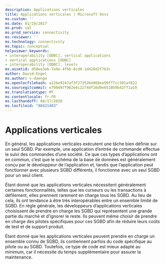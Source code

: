 ```yaml
---
description: Applications verticales
title: Applications verticales | Microsoft Docs
ms.custom: ''
ms.date: 01/19/2017
ms.prod: sql
ms.prod_service: connectivity
ms.reviewer: ''
ms.technology: connectivity
ms.topic: conceptual
helpviewer_keywords:
- interoperability [ODBC], vertical applications
- vertical applications [ODBC]
- interoperability [ODBC], levels
ms.assetid: d50ea3e6-7a9e-4fb6-8cd8-1d429d2f7b3c
author: David-Engel
ms.author: v-daenge
ms.openlocfilehash: a12be9247af3f273526dd08ee99ff7cc301af822
ms.sourcegitcommit: e700497f962e4c2274df16d9e651059b42ff1a10
ms.translationtype: MT
ms.contentlocale: fr-FR
ms.lasthandoff: 08/17/2020
ms.locfileid: "88421403"
---
```

# <a name="vertical-applications"></a>Applications verticales
En général, les applications verticales exécutent une tâche bien définie sur un seul SGBD. Par exemple, une application d’entrée de commande effectue le suivi des commandes d’une société. Ce que ces types d’applications ont en commun, c’est que le schéma de la base de données est généralement conçu par le développeur de l’application et, tandis que l’application peut fonctionner avec plusieurs SGBD différents, il fonctionne avec un seul SGBD pour un seul client.  
  
 Étant donné que les applications verticales nécessitent généralement certaines fonctionnalités, telles que les curseurs ou les transactions à défilement, elles prennent rarement en charge tous les SGBD. Au lieu de cela, ils ont tendance à être très interopérables entre un ensemble limité de SGBD. En règle générale, les développeurs d’applications verticales choisissent de prendre en charge les SGBD qui représentent une grande partie du marché et d’ignorer le reste. Ils peuvent même choisir de prendre en charge des pilotes spécifiques pour ces SGBD afin de réduire leurs coûts de test et de support produit.  
  
 Étant donné que les applications verticales peuvent prendre en charge un ensemble connu de SGBD, ils contiennent parfois du code spécifique au pilote ou au SGBD. Toutefois, ce type de code est mieux adapté au minimum, car il nécessite du temps supplémentaire pour assurer la maintenance.
